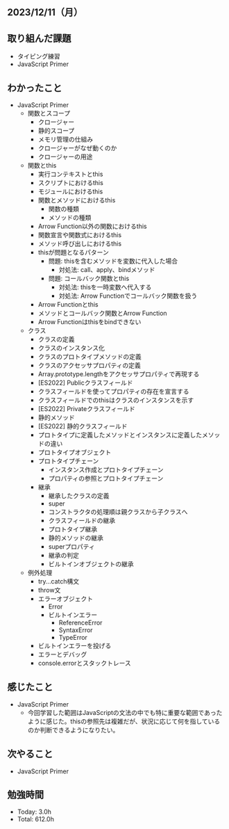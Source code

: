 ## 2023/12/11（月）

## 取り組んだ課題

- タイピング練習
- JavaScript Primer

## わかったこと

- JavaScript Primer
  - 関数とスコープ
    - クロージャー
    - 静的スコープ
    - メモリ管理の仕組み
    - クロージャーがなぜ動くのか
    - クロージャーの用途
  - 関数とthis
    - 実行コンテキストとthis
    - スクリプトにおけるthis
    - モジュールにおけるthis
    - 関数とメソッドにおけるthis
      - 関数の種類
      - メソッドの種類
    - Arrow Function以外の関数におけるthis
    - 関数宣言や関数式におけるthis
    - メソッド呼び出しにおけるthis
    - thisが問題となるパターン
      - 問題: thisを含むメソッドを変数に代入した場合
        - 対処法: call、apply、bindメソッド
      - 問題: コールバック関数とthis
        - 対処法: thisを一時変数へ代入する
        - 対処法: Arrow Functionでコールバック関数を扱う
    - Arrow Functionとthis
    - メソッドとコールバック関数とArrow Function
    - Arrow Functionはthisをbindできない
  - クラス
    - クラスの定義
    - クラスのインスタンス化
    - クラスのプロトタイプメソッドの定義
    - クラスのアクセッサプロパティの定義
    - Array.prototype.lengthをアクセッサプロパティで再現する
    - [ES2022] Publicクラスフィールド
    - クラスフィールドを使ってプロパティの存在を宣言する
    - クラスフィールドでのthisはクラスのインスタンスを示す
    - [ES2022] Privateクラスフィールド
    - 静的メソッド
    - [ES2022] 静的クラスフィールド
    - プロトタイプに定義したメソッドとインスタンスに定義したメソッドの違い
    - プロトタイプオブジェクト
    - プロトタイプチェーン
      - インスタンス作成とプロトタイプチェーン
      - プロパティの参照とプロトタイプチェーン
    - 継承
      - 継承したクラスの定義
      - super
      - コンストラクタの処理順は親クラスから子クラスへ
      - クラスフィールドの継承
      - プロトタイプ継承
      - 静的メソッドの継承
      - superプロパティ
      - 継承の判定
      - ビルトインオブジェクトの継承
  - 例外処理
    - try...catch構文
    - throw文
    - エラーオブジェクト
      - Error
      - ビルトインエラー
        - ReferenceError
        - SyntaxError
        - TypeError
    - ビルトインエラーを投げる
    - エラーとデバッグ
    - console.errorとスタックトレース

## 感じたこと 
- JavaScript Primer
  - 今回学習した範囲はJavaScriptの文法の中でも特に重要な範囲であったように感じた。thisの参照先は複雑だが、状況に応じて何を指しているのか判断できるようになりたい。

## 次やること
- JavaScript Primer

## 勉強時間

- Today: 3.0h
- Total: 612.0h
